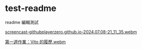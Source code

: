 # test-readme
readme 編輯測試

[screencast-githubplayerzero.github.io-2024.07.08-21_11_35.webm](https://github.com/GitHubPlayerZero/test-readme/assets/65072506/c114f493-9fc9-4610-baee-19e387ba7365)

[第一週作業：Vito 的履歷.webm](https://github.com/GitHubPlayerZero/test-readme/assets/65072506/87bf2fb7-341b-4dc2-b4c0-a48ad453fb6e)
